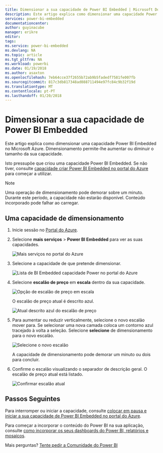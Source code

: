 ```yaml
---
title: Dimensionar a sua capacidade de Power BI Embedded | Microsoft Docs
description: Este artigo explica como dimensionar uma capacidade Power BI Embedded no Microsoft Azure.
services: power-bi-embedded
documentationcenter: 
author: guyinacube
manager: erikre
editor: 
tags: 
ms.service: power-bi-embedded
ms.devlang: NA
ms.topic: article
ms.tgt_pltfrm: NA
ms.workload: powerbi
ms.date: 01/19/2018
ms.author: asaxton
ms.openlocfilehash: 7eb64cce37f2655b72ab9b5fadedf7581fe007fb
ms.sourcegitcommit: 817c3db817348ad088711494e97fc84c9b32f19d
ms.translationtype: MT
ms.contentlocale: pt-PT
ms.lasthandoff: 01/20/2018
---
```

# <a name="scale-your-power-bi-embedded-capacity"></a>Dimensionar a sua capacidade de Power BI Embedded

Este artigo explica como dimensionar uma capacidade Power BI Embedded no Microsoft Azure. Dimensionamento permite-lhe aumentar ou diminuir o tamanho da sua capacidade.

Isto pressupõe que criou uma capacidade Power BI Embedded. Se não tiver, consulte [capacidade criar Power BI Embedded no portal do Azure](create-capacity.md) para começar a utilizar.

> [!NOTE]
> Uma operação de dimensionamento pode demorar sobre um minuto. Durante este período, a capacidade não estarão disponível. Conteúdo incorporado pode falhar ao carregar.

## <a name="scale-a-capacity"></a>Uma capacidade de dimensionamento

1. Inicie sessão no [Portal do Azure](https://portal.azure.com/).

2. Selecione **mais serviços** > **Power BI Embedded** para ver as suas capacidades.

    ![Mais serviços no portal do Azure](media/scale-capacity/azure-portal-more-services.png)

3. Selecione a capacidade de que pretende dimensionar.

    ![Lista de BI Embedded capacidade Power no portal do Azure](media/scale-capacity/azure-portal-capacity-list.png)

4. Selecione **escalão de preço** em **escala** dentro da sua capacidade.

    ![Opção de escalão de preço em escala](media/scale-capacity/azure-portal-scale-pricing-tier.png)

    O escalão de preço atual é descrito azul.

    ![Atual descrito azul do escalão de preço](media/scale-capacity/azure-portal-current-tier.png)

5. Para aumentar ou reduzir verticalmente, selecione o novo escalão mover para. Se selecionar uma nova camada coloca um contorno azul tracejado à volta a seleção. Selecione **selecione** de dimensionamento para o novo escalão.

    ![Selecione o novo escalão](media/scale-capacity/azure-portal-select-new-tier.png)

    A capacidade de dimensionamento pode demorar um minuto ou dois para concluir.

6. Confirme o escalão visualizando o separador de descrição geral. O escalão de preço atual está listado.

    ![Confirmar escalão atual](media/scale-capacity/azure-portal-confirm-tier.png)

## <a name="next-steps"></a>Passos Seguintes

Para interromper ou iniciar a capacidade, consulte [colocar em pausa e iniciar a sua capacidade de Power BI Embedded no portal do Azure](pause-start.md).

Para começar a incorporar o conteúdo do Power BI na sua aplicação, consulte [como incorporar os seus dashboards do Power BI, relatórios e mosaicos](https://powerbi.microsoft.com/documentation/powerbi-developer-embedding-content/).

Mais perguntas? [Tente pedir a Comunidade do Power BI](http://community.powerbi.com/)

